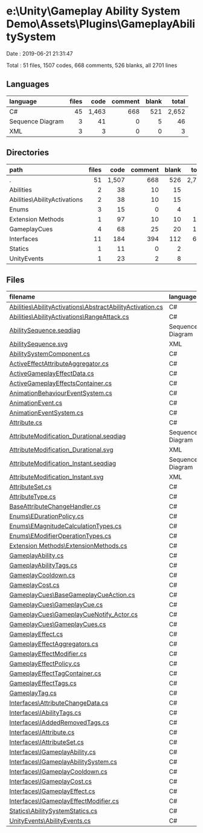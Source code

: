# e:\Unity\Gameplay Ability System Demo\Assets\Plugins\GameplayAbilitySystem

Date : 2019-06-21 21:31:47

Total : 51 files,  1507 codes, 668 comments, 526 blanks, all 2701 lines

## Languages
| language | files | code | comment | blank | total |
| :--- | ---: | ---: | ---: | ---: | ---: |
| C# | 45 | 1,463 | 668 | 521 | 2,652 |
| Sequence Diagram | 3 | 41 | 0 | 5 | 46 |
| XML | 3 | 3 | 0 | 0 | 3 |

## Directories
| path | files | code | comment | blank | total |
| :--- | ---: | ---: | ---: | ---: | ---: |
| . | 51 | 1,507 | 668 | 526 | 2,701 |
| Abilities | 2 | 38 | 10 | 15 | 63 |
| Abilities\AbilityActivations | 2 | 38 | 10 | 15 | 63 |
| Enums | 3 | 15 | 0 | 4 | 19 |
| Extension Methods | 1 | 97 | 10 | 10 | 117 |
| GameplayCues | 4 | 68 | 25 | 20 | 113 |
| Interfaces | 11 | 184 | 394 | 112 | 690 |
| Statics | 1 | 11 | 0 | 2 | 13 |
| UnityEvents | 1 | 23 | 2 | 8 | 33 |

## Files
| filename | language | code | comment | blank | total |
| :--- | :--- | ---: | ---: | ---: | ---: |
| [Abilities\AbilityActivations\AbstractAbilityActivation.cs](file:///e%3A/Unity/Gameplay%20Ability%20System%20Demo/Assets/Plugins/GameplayAbilitySystem/Abilities/AbilityActivations/AbstractAbilityActivation.cs) | C# | 9 | 0 | 1 | 10 |
| [Abilities\AbilityActivations\RangeAttack.cs](file:///e%3A/Unity/Gameplay%20Ability%20System%20Demo/Assets/Plugins/GameplayAbilitySystem/Abilities/AbilityActivations/RangeAttack.cs) | C# | 29 | 10 | 14 | 53 |
| [AbilitySequence.seqdiag](file:///e%3A/Unity/Gameplay%20Ability%20System%20Demo/Assets/Plugins/GameplayAbilitySystem/AbilitySequence.seqdiag) | Sequence Diagram | 16 | 0 | 0 | 16 |
| [AbilitySequence.svg](file:///e%3A/Unity/Gameplay%20Ability%20System%20Demo/Assets/Plugins/GameplayAbilitySystem/AbilitySequence.svg) | XML | 1 | 0 | 0 | 1 |
| [AbilitySystemComponent.cs](file:///e%3A/Unity/Gameplay%20Ability%20System%20Demo/Assets/Plugins/GameplayAbilitySystem/AbilitySystemComponent.cs) | C# | 121 | 37 | 46 | 204 |
| [ActiveEffectAttributeAggregator.cs](file:///e%3A/Unity/Gameplay%20Ability%20System%20Demo/Assets/Plugins/GameplayAbilitySystem/ActiveEffectAttributeAggregator.cs) | C# | 28 | 1 | 9 | 38 |
| [ActiveGameplayEffectData.cs](file:///e%3A/Unity/Gameplay%20Ability%20System%20Demo/Assets/Plugins/GameplayAbilitySystem/ActiveGameplayEffectData.cs) | C# | 38 | 19 | 17 | 74 |
| [ActiveGameplayEffectsContainer.cs](file:///e%3A/Unity/Gameplay%20Ability%20System%20Demo/Assets/Plugins/GameplayAbilitySystem/ActiveGameplayEffectsContainer.cs) | C# | 160 | 34 | 47 | 241 |
| [AnimationBehaviourEventSystem.cs](file:///e%3A/Unity/Gameplay%20Ability%20System%20Demo/Assets/Plugins/GameplayAbilitySystem/AnimationBehaviourEventSystem.cs) | C# | 38 | 7 | 13 | 58 |
| [AnimationEvent.cs](file:///e%3A/Unity/Gameplay%20Ability%20System%20Demo/Assets/Plugins/GameplayAbilitySystem/AnimationEvent.cs) | C# | 6 | 0 | 2 | 8 |
| [AnimationEventSystem.cs](file:///e%3A/Unity/Gameplay%20Ability%20System%20Demo/Assets/Plugins/GameplayAbilitySystem/AnimationEventSystem.cs) | C# | 24 | 26 | 9 | 59 |
| [Attribute.cs](file:///e%3A/Unity/Gameplay%20Ability%20System%20Demo/Assets/Plugins/GameplayAbilitySystem/Attribute.cs) | C# | 34 | 5 | 10 | 49 |
| [AttributeModification_Durational.seqdiag](file:///e%3A/Unity/Gameplay%20Ability%20System%20Demo/Assets/Plugins/GameplayAbilitySystem/AttributeModification_Durational.seqdiag) | Sequence Diagram | 12 | 0 | 2 | 14 |
| [AttributeModification_Durational.svg](file:///e%3A/Unity/Gameplay%20Ability%20System%20Demo/Assets/Plugins/GameplayAbilitySystem/AttributeModification_Durational.svg) | XML | 1 | 0 | 0 | 1 |
| [AttributeModification_Instant.seqdiag](file:///e%3A/Unity/Gameplay%20Ability%20System%20Demo/Assets/Plugins/GameplayAbilitySystem/AttributeModification_Instant.seqdiag) | Sequence Diagram | 13 | 0 | 3 | 16 |
| [AttributeModification_Instant.svg](file:///e%3A/Unity/Gameplay%20Ability%20System%20Demo/Assets/Plugins/GameplayAbilitySystem/AttributeModification_Instant.svg) | XML | 1 | 0 | 0 | 1 |
| [AttributeSet.cs](file:///e%3A/Unity/Gameplay%20Ability%20System%20Demo/Assets/Plugins/GameplayAbilitySystem/AttributeSet.cs) | C# | 47 | 9 | 12 | 68 |
| [AttributeType.cs](file:///e%3A/Unity/Gameplay%20Ability%20System%20Demo/Assets/Plugins/GameplayAbilitySystem/AttributeType.cs) | C# | 6 | 0 | 3 | 9 |
| [BaseAttributeChangeHandler.cs](file:///e%3A/Unity/Gameplay%20Ability%20System%20Demo/Assets/Plugins/GameplayAbilitySystem/BaseAttributeChangeHandler.cs) | C# | 8 | 0 | 5 | 13 |
| [Enums\EDurationPolicy.cs](file:///e%3A/Unity/Gameplay%20Ability%20System%20Demo/Assets/Plugins/GameplayAbilitySystem/Enums/EDurationPolicy.cs) | C# | 5 | 0 | 2 | 7 |
| [Enums\EMagnitudeCalculationTypes.cs](file:///e%3A/Unity/Gameplay%20Ability%20System%20Demo/Assets/Plugins/GameplayAbilitySystem/Enums/EMagnitudeCalculationTypes.cs) | C# | 5 | 0 | 1 | 6 |
| [Enums\EModifierOperationTypes.cs](file:///e%3A/Unity/Gameplay%20Ability%20System%20Demo/Assets/Plugins/GameplayAbilitySystem/Enums/EModifierOperationTypes.cs) | C# | 5 | 0 | 1 | 6 |
| [Extension Methods\ExtensionMethods.cs](file:///e%3A/Unity/Gameplay%20Ability%20System%20Demo/Assets/Plugins/GameplayAbilitySystem/Extension%20Methods/ExtensionMethods.cs) | C# | 97 | 10 | 10 | 117 |
| [GameplayAbility.cs](file:///e%3A/Unity/Gameplay%20Ability%20System%20Demo/Assets/Plugins/GameplayAbilitySystem/GameplayAbility.cs) | C# | 102 | 33 | 49 | 184 |
| [GameplayAbilityTags.cs](file:///e%3A/Unity/Gameplay%20Ability%20System%20Demo/Assets/Plugins/GameplayAbilitySystem/GameplayAbilityTags.cs) | C# | 49 | 14 | 17 | 80 |
| [GameplayCooldown.cs](file:///e%3A/Unity/Gameplay%20Ability%20System%20Demo/Assets/Plugins/GameplayAbilitySystem/GameplayCooldown.cs) | C# | 17 | 4 | 4 | 25 |
| [GameplayCost.cs](file:///e%3A/Unity/Gameplay%20Ability%20System%20Demo/Assets/Plugins/GameplayAbilitySystem/GameplayCost.cs) | C# | 12 | 3 | 3 | 18 |
| [GameplayCues\BaseGameplayCueAction.cs](file:///e%3A/Unity/Gameplay%20Ability%20System%20Demo/Assets/Plugins/GameplayAbilitySystem/GameplayCues/BaseGameplayCueAction.cs) | C# | 7 | 3 | 3 | 13 |
| [GameplayCues\GameplayCue.cs](file:///e%3A/Unity/Gameplay%20Ability%20System%20Demo/Assets/Plugins/GameplayAbilitySystem/GameplayCues/GameplayCue.cs) | C# | 27 | 0 | 7 | 34 |
| [GameplayCues\GameplayCueNotify_Actor.cs](file:///e%3A/Unity/Gameplay%20Ability%20System%20Demo/Assets/Plugins/GameplayAbilitySystem/GameplayCues/GameplayCueNotify_Actor.cs) | C# | 7 | 0 | 2 | 9 |
| [GameplayCues\GameplayCues.cs](file:///e%3A/Unity/Gameplay%20Ability%20System%20Demo/Assets/Plugins/GameplayAbilitySystem/GameplayCues/GameplayCues.cs) | C# | 27 | 22 | 8 | 57 |
| [GameplayEffect.cs](file:///e%3A/Unity/Gameplay%20Ability%20System%20Demo/Assets/Plugins/GameplayAbilitySystem/GameplayEffect.cs) | C# | 140 | 6 | 39 | 185 |
| [GameplayEffectAggregators.cs](file:///e%3A/Unity/Gameplay%20Ability%20System%20Demo/Assets/Plugins/GameplayAbilitySystem/GameplayEffectAggregators.cs) | C# | 85 | 1 | 29 | 115 |
| [GameplayEffectModifier.cs](file:///e%3A/Unity/Gameplay%20Ability%20System%20Demo/Assets/Plugins/GameplayAbilitySystem/GameplayEffectModifier.cs) | C# | 38 | 9 | 10 | 57 |
| [GameplayEffectPolicy.cs](file:///e%3A/Unity/Gameplay%20Ability%20System%20Demo/Assets/Plugins/GameplayAbilitySystem/GameplayEffectPolicy.cs) | C# | 19 | 0 | 6 | 25 |
| [GameplayEffectTagContainer.cs](file:///e%3A/Unity/Gameplay%20Ability%20System%20Demo/Assets/Plugins/GameplayAbilitySystem/GameplayEffectTagContainer.cs) | C# | 13 | 0 | 4 | 17 |
| [GameplayEffectTags.cs](file:///e%3A/Unity/Gameplay%20Ability%20System%20Demo/Assets/Plugins/GameplayAbilitySystem/GameplayEffectTags.cs) | C# | 23 | 0 | 10 | 33 |
| [GameplayTag.cs](file:///e%3A/Unity/Gameplay%20Ability%20System%20Demo/Assets/Plugins/GameplayAbilitySystem/GameplayTag.cs) | C# | 19 | 19 | 6 | 44 |
| [Interfaces\AttributeChangeData.cs](file:///e%3A/Unity/Gameplay%20Ability%20System%20Demo/Assets/Plugins/GameplayAbilitySystem/Interfaces/AttributeChangeData.cs) | C# | 14 | 23 | 11 | 48 |
| [Interfaces\IAbilityTags.cs](file:///e%3A/Unity/Gameplay%20Ability%20System%20Demo/Assets/Plugins/GameplayAbilitySystem/Interfaces/IAbilityTags.cs) | C# | 15 | 30 | 11 | 56 |
| [Interfaces\IAddedRemovedTags.cs](file:///e%3A/Unity/Gameplay%20Ability%20System%20Demo/Assets/Plugins/GameplayAbilitySystem/Interfaces/IAddedRemovedTags.cs) | C# | 7 | 7 | 1 | 15 |
| [Interfaces\IAttribute.cs](file:///e%3A/Unity/Gameplay%20Ability%20System%20Demo/Assets/Plugins/GameplayAbilitySystem/Interfaces/IAttribute.cs) | C# | 9 | 20 | 7 | 36 |
| [Interfaces\IAttributeSet.cs](file:///e%3A/Unity/Gameplay%20Ability%20System%20Demo/Assets/Plugins/GameplayAbilitySystem/Interfaces/IAttributeSet.cs) | C# | 20 | 50 | 15 | 85 |
| [Interfaces\IGameplayAbility.cs](file:///e%3A/Unity/Gameplay%20Ability%20System%20Demo/Assets/Plugins/GameplayAbilitySystem/Interfaces/IGameplayAbility.cs) | C# | 27 | 69 | 15 | 111 |
| [Interfaces\IGameplayAbilitySystem.cs](file:///e%3A/Unity/Gameplay%20Ability%20System%20Demo/Assets/Plugins/GameplayAbilitySystem/Interfaces/IGameplayAbilitySystem.cs) | C# | 35 | 100 | 25 | 160 |
| [Interfaces\IGameplayCooldown.cs](file:///e%3A/Unity/Gameplay%20Ability%20System%20Demo/Assets/Plugins/GameplayAbilitySystem/Interfaces/IGameplayCooldown.cs) | C# | 8 | 13 | 3 | 24 |
| [Interfaces\IGameplayCost.cs](file:///e%3A/Unity/Gameplay%20Ability%20System%20Demo/Assets/Plugins/GameplayAbilitySystem/Interfaces/IGameplayCost.cs) | C# | 6 | 9 | 2 | 17 |
| [Interfaces\IGameplayEffect.cs](file:///e%3A/Unity/Gameplay%20Ability%20System%20Demo/Assets/Plugins/GameplayAbilitySystem/Interfaces/IGameplayEffect.cs) | C# | 21 | 40 | 11 | 72 |
| [Interfaces\IGameplayEffectModifier.cs](file:///e%3A/Unity/Gameplay%20Ability%20System%20Demo/Assets/Plugins/GameplayAbilitySystem/Interfaces/IGameplayEffectModifier.cs) | C# | 22 | 33 | 11 | 66 |
| [Statics\AbilitySystemStatics.cs](file:///e%3A/Unity/Gameplay%20Ability%20System%20Demo/Assets/Plugins/GameplayAbilitySystem/Statics/AbilitySystemStatics.cs) | C# | 11 | 0 | 2 | 13 |
| [UnityEvents\AbilityEvents.cs](file:///e%3A/Unity/Gameplay%20Ability%20System%20Demo/Assets/Plugins/GameplayAbilitySystem/UnityEvents/AbilityEvents.cs) | C# | 23 | 2 | 8 | 33 |